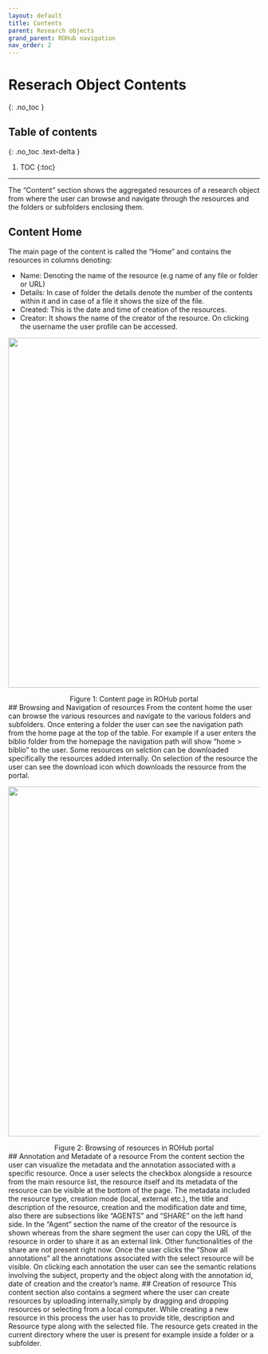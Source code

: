 ```yaml
---
layout: default
title: Contents
parent: Research objects
grand_parent: ROHub navigation
nav_order: 2
---
```


# Reserach Object Contents
{: .no_toc }
## Table of contents
{: .no_toc .text-delta }

1. TOC
{:toc}

---


The “Content” section shows the aggregated resources of a research object from where the user can browse and navigate through the resources and the folders or subfolders enclosing them.
## Content Home
The main page of the content is called the “Home” and contains the resources in columns denoting:
* Name: Denoting the name of the resource (e.g name of any file or folder or URL)
* Details: In case of folder the details denote the number of the contents within it and in case of a file it shows the size of the file.
* Created: This is the date and time of creation of the resources.
* Creator: It shows the name of the creator of the resource. On clicking the username the user profile can be accessed.  
<p align="center"> <img src="https://box.psnc.pl/f/c676d78739/?raw=1" width="700"> </p>
<div align="center"> Figure 1: Content page in ROHub portal </div>
## Browsing and Navigation of resources
From the content home the user can browse the various resources and navigate to the various folders and subfolders. Once entering a folder the user can see the navigation path from the home page at the top of the table. For example if a user enters the biblio folder from the homepage the navigation path will show “home > biblio” to the user. Some resources on selction can be downloaded specifically the resources added internally. On selection of the resource the user can see the download icon which downloads the resource from the portal.
<p align="center"> <img src="https://box.psnc.pl/f/8ac9a032dd/?raw=1" width="700"> </p>
<div align="center"> Figure 2: Browsing of resources in ROHub portal </div>
## Annotation and Metadate of a resource
From the content section the user can visualize the metadata and the annotation associated with a specific resource. Once a user selects the checkbox alongside a resource from the main resource list, the resource itself and its metadata of the resource can be visible at the bottom of the page. The metadata included the resource type, creation mode (local, external etc.), the title and description of the resource, creation and the modification date and time, also there are subsections like “AGENTS” and “SHARE” on the left hand side. In the “Agent” section the name of the creator of the resource is shown whereas from the share segment the user can copy the URL of the resource in order to share it as an external link. Other functionalities of the share are not present right now. Once the user clicks the “Show all annotations” all the annotations associated with the select resource will be visible. On clicking each annotation the user can see the semantic relations involving the subject, property and the object along with the annotation id, date of creation and the creator’s name.
## Creation of resource
This content section also contains a segment where the user can create resources by uploading internally,simply by dragging and dropping resources or selecting from a local computer. While creating a new resource in this process the user has to provide title, description and Resource type along with the selected file. The resource gets created in the current directory where the user is present for example inside a folder or a subfolder.
